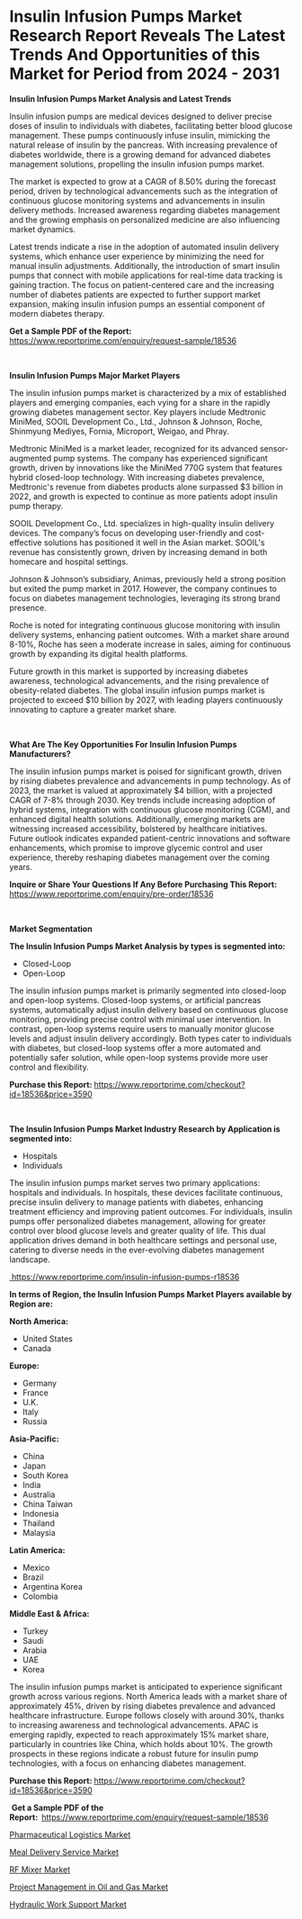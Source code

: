 <p><h1>Insulin Infusion Pumps Market Research Report Reveals The Latest Trends And Opportunities of this Market for Period from 2024 - 2031</h1></p><p><strong>Insulin Infusion Pumps Market Analysis and Latest Trends</strong></p>
<p><p>Insulin infusion pumps are medical devices designed to deliver precise doses of insulin to individuals with diabetes, facilitating better blood glucose management. These pumps continuously infuse insulin, mimicking the natural release of insulin by the pancreas. With increasing prevalence of diabetes worldwide, there is a growing demand for advanced diabetes management solutions, propelling the insulin infusion pumps market.</p><p>The market is expected to grow at a CAGR of 8.50% during the forecast period, driven by technological advancements such as the integration of continuous glucose monitoring systems and advancements in insulin delivery methods. Increased awareness regarding diabetes management and the growing emphasis on personalized medicine are also influencing market dynamics.</p><p>Latest trends indicate a rise in the adoption of automated insulin delivery systems, which enhance user experience by minimizing the need for manual insulin adjustments. Additionally, the introduction of smart insulin pumps that connect with mobile applications for real-time data tracking is gaining traction. The focus on patient-centered care and the increasing number of diabetes patients are expected to further support market expansion, making insulin infusion pumps an essential component of modern diabetes therapy.</p></p>
<p><strong>Get a Sample PDF of the Report:&nbsp;</strong> <a href="https://www.reportprime.com/enquiry/request-sample/18536?utm_campaign=13&utm_medium=2&utm_source=Github&utm_content=ia&utm_term=21112024&utm_id=insulin-infusion-pumps">https://www.reportprime.com/enquiry/request-sample/18536</a></p>
<p>&nbsp;</p>
<p><strong>Insulin Infusion Pumps Major Market Players</strong></p>
<p><p>The insulin infusion pumps market is characterized by a mix of established players and emerging companies, each vying for a share in the rapidly growing diabetes management sector. Key players include Medtronic MiniMed, SOOIL Development Co., Ltd., Johnson & Johnson, Roche, Shinmyung Mediyes, Fornia, Microport, Weigao, and Phray.</p><p>Medtronic MiniMed is a market leader, recognized for its advanced sensor-augmented pump systems. The company has experienced significant growth, driven by innovations like the MiniMed 770G system that features hybrid closed-loop technology. With increasing diabetes prevalence, Medtronic's revenue from diabetes products alone surpassed $3 billion in 2022, and growth is expected to continue as more patients adopt insulin pump therapy.</p><p>SOOIL Development Co., Ltd. specializes in high-quality insulin delivery devices. The company’s focus on developing user-friendly and cost-effective solutions has positioned it well in the Asian market. SOOIL's revenue has consistently grown, driven by increasing demand in both homecare and hospital settings.</p><p>Johnson & Johnson’s subsidiary, Animas, previously held a strong position but exited the pump market in 2017. However, the company continues to focus on diabetes management technologies, leveraging its strong brand presence.</p><p>Roche is noted for integrating continuous glucose monitoring with insulin delivery systems, enhancing patient outcomes. With a market share around 8-10%, Roche has seen a moderate increase in sales, aiming for continuous growth by expanding its digital health platforms.</p><p>Future growth in this market is supported by increasing diabetes awareness, technological advancements, and the rising prevalence of obesity-related diabetes. The global insulin infusion pumps market is projected to exceed $10 billion by 2027, with leading players continuously innovating to capture a greater market share.</p></p>
<p>&nbsp;</p>
<p><strong>What Are The Key Opportunities For Insulin Infusion Pumps Manufacturers?</strong></p>
<p><p>The insulin infusion pumps market is poised for significant growth, driven by rising diabetes prevalence and advancements in pump technology. As of 2023, the market is valued at approximately $4 billion, with a projected CAGR of 7-8% through 2030. Key trends include increasing adoption of hybrid systems, integration with continuous glucose monitoring (CGM), and enhanced digital health solutions. Additionally, emerging markets are witnessing increased accessibility, bolstered by healthcare initiatives. Future outlook indicates expanded patient-centric innovations and software enhancements, which promise to improve glycemic control and user experience, thereby reshaping diabetes management over the coming years.</p></p>
<p><strong>Inquire or Share Your Questions If Any Before Purchasing This Report:</strong> <a href="https://www.reportprime.com/enquiry/pre-order/18536?utm_campaign=13&utm_medium=2&utm_source=Github&utm_content=ia&utm_term=21112024&utm_id=insulin-infusion-pumps">https://www.reportprime.com/enquiry/pre-order/18536</a></p>
<p>&nbsp;</p>
<p><strong>Market Segmentation</strong></p>
<p><strong>The Insulin Infusion Pumps Market Analysis by types is segmented into:</strong></p>
<p><ul><li>Closed-Loop</li><li>Open-Loop</li></ul></p>
<p><p>The insulin infusion pumps market is primarily segmented into closed-loop and open-loop systems. Closed-loop systems, or artificial pancreas systems, automatically adjust insulin delivery based on continuous glucose monitoring, providing precise control with minimal user intervention. In contrast, open-loop systems require users to manually monitor glucose levels and adjust insulin delivery accordingly. Both types cater to individuals with diabetes, but closed-loop systems offer a more automated and potentially safer solution, while open-loop systems provide more user control and flexibility.</p></p>
<p><strong>Purchase this Report:&nbsp;</strong><a href="https://www.reportprime.com/checkout?id=18536&price=3590&utm_campaign=13&utm_medium=2&utm_source=Github&utm_content=ia&utm_term=21112024&utm_id=insulin-infusion-pumps">https://www.reportprime.com/checkout?id=18536&price=3590</a></p>
<p>&nbsp;</p>
<p><strong>The Insulin Infusion Pumps Market Industry Research by Application is segmented into:</strong></p>
<p><ul><li>Hospitals</li><li>Individuals</li></ul></p>
<p><p>The insulin infusion pumps market serves two primary applications: hospitals and individuals. In hospitals, these devices facilitate continuous, precise insulin delivery to manage patients with diabetes, enhancing treatment efficiency and improving patient outcomes. For individuals, insulin pumps offer personalized diabetes management, allowing for greater control over blood glucose levels and greater quality of life. This dual application drives demand in both healthcare settings and personal use, catering to diverse needs in the ever-evolving diabetes management landscape.</p></p>
<p><a href="https://www.reportprime.com/insulin-infusion-pumps-r18536?utm_campaign=13&utm_medium=2&utm_source=Github&utm_content=ia&utm_term=21112024&utm_id=insulin-infusion-pumps">&nbsp;https://www.reportprime.com/insulin-infusion-pumps-r18536</a></p>
<p><strong>In terms of Region, the Insulin Infusion Pumps Market Players available by Region are:</strong></p>
<p>
    <p> <strong> North America: </strong>
        <ul>
            <li>United States</li>
            <li>Canada</li>
        </ul>
        </p> 
    <p> <strong> Europe: </strong>
        <ul>
            <li>Germany</li>
            <li>France</li>
            <li>U.K.</li>
            <li>Italy</li>
            <li>Russia</li>
        </ul>
        </p> 
    <p> <strong> Asia-Pacific: </strong>
        <ul>
            <li>China</li>
            <li>Japan</li>
            <li>South Korea</li>
            <li>India</li>
            <li>Australia</li>
            <li>China Taiwan</li>
            <li>Indonesia</li>
            <li>Thailand</li>
            <li>Malaysia</li>
        </ul>
        </p> 
    <p> <strong> Latin America: </strong>
        <ul>
            <li>Mexico</li>
            <li>Brazil</li>
            <li>Argentina Korea</li>
            <li>Colombia</li>
        </ul>
        </p> 
    <p> <strong> Middle East & Africa: </strong>
        <ul>
            <li>Turkey</li>
            <li>Saudi</li>
            <li>Arabia</li>
            <li>UAE</li>
            <li>Korea</li>
        </ul>
    </p>
    </p>
<p><p>The insulin infusion pumps market is anticipated to experience significant growth across various regions. North America leads with a market share of approximately 45%, driven by rising diabetes prevalence and advanced healthcare infrastructure. Europe follows closely with around 30%, thanks to increasing awareness and technological advancements. APAC is emerging rapidly, expected to reach approximately 15% market share, particularly in countries like China, which holds about 10%. The growth prospects in these regions indicate a robust future for insulin pump technologies, with a focus on enhancing diabetes management.</p></p>
<p><strong>Purchase this Report: </strong><a href="https://www.reportprime.com/checkout?id=18536&price=3590&utm_campaign=13&utm_medium=2&utm_source=Github&utm_content=ia&utm_term=21112024&utm_id=insulin-infusion-pumps">https://www.reportprime.com/checkout?id=18536&price=3590</a></p>
<p>&nbsp;<strong>Get a Sample PDF of the Report:&nbsp;&nbsp;</strong><a href="https://www.reportprime.com/enquiry/request-sample/18536?utm_campaign=13&utm_medium=2&utm_source=Github&utm_content=ia&utm_term=21112024&utm_id=insulin-infusion-pumps">https://www.reportprime.com/enquiry/request-sample/18536</a></p>
<p><strong></strong></p>
<p><p><a href="https://issuu.com/reportprime-2/docs/pharmaceutical-logistics-market-siz_e1712f6989a740?utm_campaign=13&utm_medium=2&utm_source=Github&utm_content=ia&utm_term=21112024&utm_id=insulin-infusion-pumps">Pharmaceutical Logistics Market</a></p><p><a href="https://www.linkedin.com/pulse/meal-delivery-service-market-soar-128-cagr-from-2024-2031-ia2kf?utm_campaign=13&utm_medium=2&utm_source=Github&utm_content=ia&utm_term=21112024&utm_id=insulin-infusion-pumps">Meal Delivery Service Market</a></p><p><a href="https://github.com/MarciaRunte/Market-Research-Report-List-1/blob/main/rf-mixer-market.md?utm_campaign=13&utm_medium=2&utm_source=Github&utm_content=ia&utm_term=21112024&utm_id=insulin-infusion-pumps">RF Mixer Market</a></p><p><a href="https://www.linkedin.com/pulse/project-management-oil-gas-market-sizeshare-recent-zve4f?utm_campaign=13&utm_medium=2&utm_source=Github&utm_content=ia&utm_term=21112024&utm_id=insulin-infusion-pumps">Project Management in Oil and Gas Market</a></p><p><a href="https://github.com/Chiragrp22/Market-Research-Report-List-6/blob/main/hydraulic-work-support-market.md?utm_campaign=13&utm_medium=2&utm_source=Github&utm_content=ia&utm_term=21112024&utm_id=insulin-infusion-pumps">Hydraulic Work Support Market</a></p></p>
